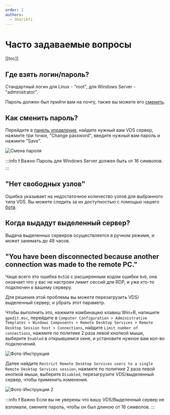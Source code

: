 ```yaml
---
order: 2
authors:
  - Sharikfi
---
```


# Часто задаваемые вопросы

[[toc]]

## Где взять логин/пароль?

Стандартный логин для Linux - "root", для Windows Server - "administrator".

Пароль должен был прийти вам на почту, также вы можете его [сменить](#как-сменить-пароль).

## Как сменить пароль?

Перейдите в [панель управления](https://vm.play2go.cloud), найдите нужный вам VDS сервер, нажмите три точки, "Change password", введите нужный вам пароль и нажмите "Save".

![Смена пароля](/vds/faq/pwd.png)

:::info :exclamation: Важно
Пароль для Windows Server должен быть от 16 символов.
:::

## "Нет свободных узлов"

Ошибка указывает на недостаточное количество узлов для выбранного типа VDS.
Вы можете следить за их доступностью с помощью нашего [бота](https://t.me/play2gostatus_bot).

## Когда выдадут выделенный сервер?

Выдача выделенных серверов осуществляется в ручном режиме, и может занимать до 48 часов.

## "You have been disconnected because another connection was made to the remote РС."

Чаще всего это ошибка `0x516` с расширенным кодом ошибки `0x0`, она онзачает что у вас не настроен лимит сессий для RDP, и уже кто-то подключен к вашему серверу.

Для решения этой проблемы вы можете перезагрузить VDS/выделенный сервер, и убрать этот параметр.

Чтобы выполнить это, нажмите комбинацию клавиш Win+R, напишите `gpedit.msc`, перейдите в `Computer Configuration > Administrative Templates > Windows Components > Remote Desktop Services > Remote Desktop Session host > Connections`, найдите `Limit number of connections`, нажмите по политике 2 раза левой кнопкой мыши, выберите `Enabled` в открывшемся окне, и установите нужное вам кол-во подключений.

![Фото-Инструкция](/vds/faq/gpedit.png)

Далее найдите `Restrict Remote Desktop Services users to a single Remote Desktop Services session`, нажмите по политике 2 раза левой кнопкой мыши, выберите `Disabled`, перезагрузите VDS/выделенный сервер, чтобы применить изменения.

![Фото-Инструкция 2](/vds/faq/rrds.png)

:::info :exclamation: Важно
Если вы не уверены что вашу VDS/Выделенный сервер не взломали, смените пароль, чтобы он был длиною от 16 символов.
:::
